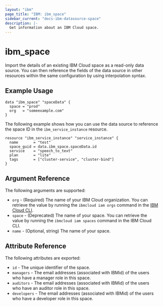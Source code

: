 ```yaml
---
layout: "ibm"
page_title: "IBM: ibm_space"
sidebar_current: "docs-ibm-datasource-space"
description: |-
  Get information about an IBM Cloud space.
---
```


# ibm\_space

Import the details of an existing IBM Cloud space as a read-only data source. You can then reference the fields of the data source in other resources within the same configuration by using interpolation syntax.

## Example Usage

```hcl
data "ibm_space" "spaceData" {
  space = "prod"
  org   = "someexample.com"
}
```

The following example shows how you can use the data source to reference the space ID in the `ibm_service_instance` resource.

```hcl
resource "ibm_service_instance" "service_instance" {
  name       = "test"
  space_guid = data.ibm_space.spaceData.id
  service    = "speech_to_text"
  plan       = "lite"
  tags       = ["cluster-service", "cluster-bind"]
}
```

## Argument Reference

The following arguments are supported:

* `org` - (Required) The name of your IBM Cloud organization. You can retrieve the value by running the `ibmcloud iam orgs` command in the [IBM Cloud CLI](https://cloud.ibm.com/docs/cli?topic=cloud-cli-getting-started).
* `space` - (Deprecated) The name of your space. You can retrieve the value by running the `ibmcloud iam spaces` command in the IBM Cloud CLI.
* `name` - (Optional, string) The name of your space.

## Attribute Reference

The following attributes are exported:

* `id` - The unique identifier of the space.  
* `managers` - The email addresses (associated with IBMid) of the users who have a manager role in this space.
* `auditors` - The email addresses (associated with IBMid) of the users who have an auditor role in this space.
* `developers` - The email addresses (associated with IBMid) of the users who have a developer role in this space.
